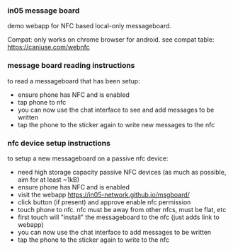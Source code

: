 ### in05 message board

demo webapp for NFC based local-only messageboard.

Compat: only works on chrome browser for android.
see compat table: https://caniuse.com/webnfc

### message board reading instructions

to read a messageboard that has been setup:
- ensure phone has NFC and is enabled
- tap phone to nfc
- you can now use the chat interface to see and add messages to be written
- tap the phone to the sticker again to write new messages to the nfc

### nfc device setup instructions

to setup a new messageboard on a passive nfc device:
- need high storage capacity passive NFC devices (as much as possible, aim for at least ~1kB)
- ensure phone has NFC and is enabled
- visit the webapp https://in05-network.github.io/msgboard/
- click button (if present) and approve enable nfc permission
- touch phone to nfc. nfc must be away from other nfcs, must be flat, etc
- first touch will "install" the messageboard to the nfc (just adds link to webapp)
- you can now use the chat interface to add messages to be written
- tap the phone to the sticker again to write to the nfc
